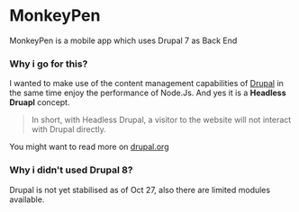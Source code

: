 # MonkeyPen
MonkeyPen is a mobile app which uses Drupal 7 as Back End

### Why i go for this?
I wanted to make use of the content management capabilities of [Drupal](https://drupal.org) in the same time enjoy the performance of Node.Js. And yes it is a **Headless Druapl** concept.

> In short, with Headless Drupal, a visitor to the website will not
> interact with Drupal directly.

You might want to read more on [drupal.org](https://groups.drupal.org/headless-drupal)

### Why i didn't used Drupal 8?
Drupal is not yet stabilised as of Oct 27,  also there are limited modules available. 
